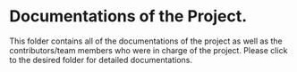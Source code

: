 # Documentations of the Project.
This folder contains all of the documentations of the project as well as the contributors/team members who were in charge of the project. Please click to the desired folder for detailed documentations.

